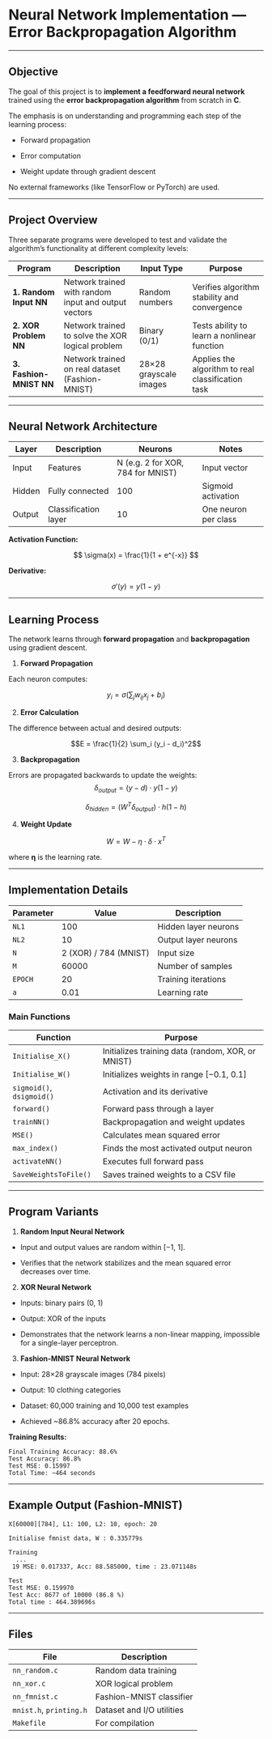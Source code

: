 # Neural Network Implementation — Error Backpropagation Algorithm

--- 

## Objective

The goal of this project is to **implement a feedforward neural network** trained using the **error backpropagation algorithm** from scratch in **C**.

The emphasis is on understanding and programming each step of the learning process:

- Forward propagation

- Error computation

- Weight update through gradient descent

No external frameworks (like TensorFlow or PyTorch) are used.

---

## Project Overview

Three separate programs were developed to test and validate the algorithm’s functionality at different complexity levels:

| Program                 | Description                                          | Input Type             | Purpose                                           |
| ----------------------- | ---------------------------------------------------- | ---------------------- | ------------------------------------------------- |
| **1. Random Input NN**  | Network trained with random input and output vectors | Random numbers         | Verifies algorithm stability and convergence      |
| **2. XOR Problem NN**   | Network trained to solve the XOR logical problem     | Binary (0/1)           | Tests ability to learn a nonlinear function       |
| **3. Fashion-MNIST NN** | Network trained on real dataset (Fashion-MNIST)      | 28×28 grayscale images | Applies the algorithm to real classification task |

---

## Neural Network Architecture
| Layer  | Description          | Neurons                           | Notes                |
| ------ | -------------------- | --------------------------------- | -------------------- |
| Input  | Features             | N (e.g. 2 for XOR, 784 for MNIST) | Input vector         |
| Hidden | Fully connected      | 100                               | Sigmoid activation   |
| Output | Classification layer | 10                                | One neuron per class |


**Activation Function:**  

$$
\sigma(x) = \frac{1}{1 + e^{-x}}
$$

**Derivative:​**

$$
\sigma'(y) = y(1 - y)
$$

---


## Learning Process

The network learns through **forward propagation** and **backpropagation** using gradient descent.

1. **Forward Propagation**

Each neuron computes:

$$y_i = \sigma\left(\sum_j w_{ij}x_j + b_i\right)$$

2. **Error Calculation**

The difference between actual and desired outputs:

$$E = \frac{1}{2} \sum_i (y_i - d_i)^2$$

3. **Backpropagation**

Errors are propagated backwards to update the weights:
$$
\delta_{output} = (y - d) \cdot y(1 - y)
$$

$$
\delta_{hidden} = (W^T \delta_{output}) \cdot h(1 - h) 
$$

4. **Weight Update**

$$W = W - \eta \cdot \delta \cdot x^T$$

where **η** is the learning rate.

---

## Implementation Details

| Parameter | Value                 | Description          |
| --------- | --------------------- | -------------------- |
| `NL1`     | 100                   | Hidden layer neurons |
| `NL2`     | 10                    | Output layer neurons |
| `N`       | 2 (XOR) / 784 (MNIST) | Input size           |
| `M`       | 60000                 | Number of samples    |
| `EPOCH`   | 20                    | Training iterations  |
| `a`       | 0.01                  | Learning rate        |


### Main Functions

| Function                  | Purpose                                           |
| ------------------------- | ------------------------------------------------- |
| `Initialise_X()`          | Initializes training data (random, XOR, or MNIST) |
| `Initialise_W()`          | Initializes weights in range [−0.1, 0.1]          |
| `sigmoid()`, `dsigmoid()` | Activation and its derivative                     |
| `forward()`               | Forward pass through a layer                      |
| `trainNN()`               | Backpropagation and weight updates                |
| `MSE()`                   | Calculates mean squared error                     |
| `max_index()`             | Finds the most activated output neuron            |
| `activateNN()`            | Executes full forward pass                        |
| `SaveWeightsToFile()`     | Saves trained weights to a CSV file               |

---

## Program Variants

1. **Random Input Neural Network**

- Input and output values are random within [−1, 1].

- Verifies that the network stabilizes and the mean squared error decreases over time.

2. **XOR Neural Network**

- Inputs: binary pairs (0, 1)

- Output: XOR of the inputs

- Demonstrates that the network learns a non-linear mapping, impossible for a single-layer perceptron.

3. **Fashion-MNIST Neural Network**

- Input: 28×28 grayscale images (784 pixels)

- Output: 10 clothing categories

- Dataset: 60,000 training and 10,000 test examples

- Achieved ~86.8% accuracy after 20 epochs.

**Training Results:**

```text
Final Training Accuracy: 88.6%
Test Accuracy: 86.8%
Test MSE: 0.15997
Total Time: ~464 seconds
```
---

## Example Output (Fashion-MNIST)

```text
X[60000][784], L1: 100, L2: 10, epoch: 20

Initialise fmnist data, W : 0.335779s

Training
  ...
 19 MSE: 0.017337, Acc: 88.585000, time : 23.071148s

Test
Test MSE: 0.159970
Test Acc: 8677 of 10000 (86.8 %)
Total time : 464.389696s
```
---

## Files
| File                    | Description               |
| ----------------------- | ------------------------- |
| `nn_random.c`           | Random data training      |
| `nn_xor.c`              | XOR logical problem       |
| `nn_fmnist.c`           | Fashion-MNIST classifier  |
| `mnist.h`, `printing.h` | Dataset and I/O utilities |
| `Makefile`              | For compilation           |
